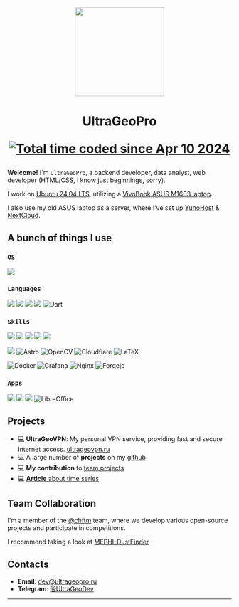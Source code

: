 <div id="header" align="center">
  <img src="https://media.giphy.com/media/3K1gVYCCDcqoaWznv4/giphy.gif" width="200"/>
  <h1>UltraGeoPro</h>
  
  <a href="https://wakatime.com/@018ec81e-ba2a-4cab-a046-e026e59600c3"><img src="https://wakatime.com/badge/user/018ec81e-ba2a-4cab-a046-e026e59600c3.svg" alt="Total time coded since Apr 10 2024" /></a>
</h3>
</div>

**Welcome!** I'm `UltraGeoPro`, a backend developer, data analyst, web developer (HTML/CSS, i know just beginnings, sorry).

I work on [Ubuntu 24.04 LTS](https://ubuntu.com/), utilizing a [VivoBook ASUS M1603 laptop](https://www.asus.com/us/laptops/for-home/vivobook/vivobook-16x-m1603-amd-ryzen-5000-series/).

I also use my old ASUS laptop as a server, where I’ve set up [YunoHost](https://yunohost.org/) & [NextCloud](https://nextcloud.com/fr/).

## A bunch of things I use
### `OS`

![](https://img.shields.io/badge/Ubuntu-E95420?style=for-the-badge&logo=ubuntu&logoColor=white)

### `Languages`

![](https://img.shields.io/badge/C%23-239120?style=for-the-badge&logo=c-sharp&logoColor=white)
![](https://img.shields.io/badge/Python-3776AB?style=for-the-badge&logo=python&logoColor=white)
![](https://img.shields.io/badge/HTML-239120?style=for-the-badge&logo=html5&logoColor=white)
![](https://img.shields.io/badge/CSS-239120?&style=for-the-badge&logo=css3&logoColor=white)
![Dart](https://img.shields.io/badge/dart-%230175C2.svg?style=for-the-badge&logo=dart&logoColor=white)

### `Skills`

![](https://img.shields.io/badge/Flask-000000?style=for-the-badge&logo=flask&logoColor=white)
![](https://img.shields.io/badge/Flutter-02569B?style=for-the-badge&logo=flutter&logoColor=white)
![](https://img.shields.io/badge/TensorFlow-FF6F00?style=for-the-badge&logo=tensorflow&logoColor=white)
![](https://img.shields.io/badge/Nextcloud-0082C9?style=for-the-badge&logo=Nextcloud&logoColor=white)
![](https://img.shields.io/badge/Supabase-181818?style=for-the-badge&logo=supabase&logoColor=white)

![](https://img.shields.io/badge/Figma-F24E1E?style=for-the-badge&logo=figma&logoColor=white)
![Astro](https://img.shields.io/badge/astro-%232C2052.svg?style=for-the-badge&logo=astro&logoColor=white)
![OpenCV](https://img.shields.io/badge/opencv-%23white.svg?style=for-the-badge&logo=opencv&logoColor=white)
![Cloudflare](https://img.shields.io/badge/Cloudflare-F38020?style=for-the-badge&logo=Cloudflare&logoColor=white)
![LaTeX](https://img.shields.io/badge/latex-%23008080.svg?style=for-the-badge&logo=latex&logoColor=white)

![Docker](https://img.shields.io/badge/docker-%230db7ed.svg?style=for-the-badge&logo=docker&logoColor=white)
![Grafana](https://img.shields.io/badge/grafana-%23F46800.svg?style=for-the-badge&logo=grafana&logoColor=white)
![Nginx](https://img.shields.io/badge/nginx-%23009639.svg?style=for-the-badge&logo=nginx&logoColor=white)
![Forgejo](https://img.shields.io/badge/forgejo-%23FB923C.svg?style=for-the-badge&logo=forgejo&logoColor=white)



### `Apps`
![](    https://img.shields.io/badge/Visual_Studio_Code-0078D4?style=for-the-badge&logo=visual%20studio%20code&logoColor=white)
![](https://img.shields.io/badge/Firefox_Browser-FF7139?style=for-the-badge&logo=Firefox-Browser&logoColor=white)
![](    https://img.shields.io/badge/Spotify-1ED760?&style=for-the-badge&logo=spotify&logoColor=white)
![LibreOffice](https://img.shields.io/badge/LibreOffice-%2318A303?style=for-the-badge&logo=LibreOffice&logoColor=white)

## Projects

- 💻 **UltraGeoVPN**: My personal VPN service, providing fast and secure internet access. [ultrageovpn.ru](https://ultrageovpn.ru)
- 💻 A large number of **projects** on my [github](https://github.com/ultrageopro?tab=repositories)
- 💻 **My contribution** to [team projects](https://github.com/orgs/chftm/repositories)
- 💻 [**Article** about time series](https://habr.com/ru/articles/752662/)

## Team Collaboration

I'm a member of the [@chftm](https://github.com/chftm) team, where we develop various open-source projects and participate in competitions.

I recommend taking a look at [MEPHI-DustFinder](https://github.com/chftm/MEPHI-DustFinder)

## Contacts

- **Email**: [dev@ultrageopro.ru](mailto:dev@ultrageopro.ru)
- **Telegram**: [@UltraGeoDev](https://t.me/UltraGeoDev)

---
